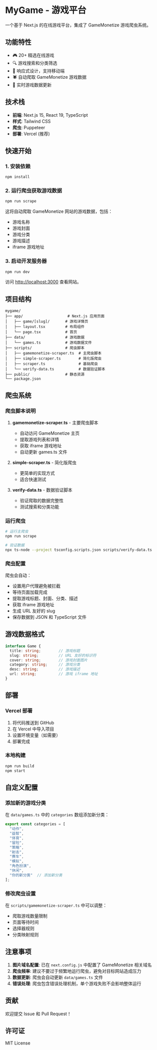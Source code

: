 # MyGame - 游戏平台

一个基于 Next.js 的在线游戏平台，集成了 GameMonetize 游戏爬虫系统。

## 功能特性

- 🎮 20+ 精选在线游戏
- 🔍 游戏搜索和分类筛选
- 📱 响应式设计，支持移动端
- 🕷️ 自动爬取 GameMonetize 游戏数据
- 🎯 实时游戏数据更新

## 技术栈

- **前端**: Next.js 15, React 19, TypeScript
- **样式**: Tailwind CSS
- **爬虫**: Puppeteer
- **部署**: Vercel (推荐)

## 快速开始

### 1. 安装依赖

```bash
npm install
```

### 2. 运行爬虫获取游戏数据

```bash
npm run scrape
```

这将自动爬取 GameMonetize 网站的游戏数据，包括：
- 游戏名称
- 游戏封面
- 游戏分类
- 游戏描述
- iframe 游戏地址

### 3. 启动开发服务器

```bash
npm run dev
```

访问 [http://localhost:3000](http://localhost:3000) 查看网站。

## 项目结构

```
mygame/
├── app/                    # Next.js 应用页面
│   ├── game/[slug]/       # 游戏详情页
│   ├── layout.tsx         # 布局组件
│   └── page.tsx           # 首页
├── data/                  # 游戏数据
│   └── games.ts           # 游戏数据文件
├── scripts/               # 爬虫脚本
│   ├── gamemonetize-scraper.ts  # 主爬虫脚本
│   ├── simple-scraper.ts        # 简化版爬虫
│   ├── scraper.ts               # 基础爬虫
│   └── verify-data.ts           # 数据验证脚本
├── public/                # 静态资源
└── package.json
```

## 爬虫系统

### 爬虫脚本说明

1. **gamemonetize-scraper.ts** - 主要爬虫脚本
   - 自动访问 GameMonetize 主页
   - 提取游戏列表和详情
   - 获取 iframe 游戏地址
   - 自动更新 games.ts 文件

2. **simple-scraper.ts** - 简化版爬虫
   - 更简单的实现方式
   - 适合快速测试

3. **verify-data.ts** - 数据验证脚本
   - 验证爬取的数据完整性
   - 测试搜索和分类功能

### 运行爬虫

```bash
# 运行主爬虫
npm run scrape

# 验证数据
npx ts-node --project tsconfig.scripts.json scripts/verify-data.ts
```

### 爬虫配置

爬虫会自动：
- 设置用户代理避免被拦截
- 等待页面加载完成
- 提取游戏标题、封面、分类、描述
- 获取 iframe 游戏地址
- 生成 URL 友好的 slug
- 保存数据到 JSON 和 TypeScript 文件

## 游戏数据格式

```typescript
interface Game {
  title: string;        // 游戏标题
  slug: string;         // URL 友好的标识符
  cover: string;        // 游戏封面图片
  category: string;     // 游戏分类
  desc: string;         // 游戏描述
  url: string;          // 游戏 iframe 地址
}
```

## 部署

### Vercel 部署

1. 将代码推送到 GitHub
2. 在 Vercel 中导入项目
3. 设置环境变量（如需要）
4. 部署完成

### 本地构建

```bash
npm run build
npm start
```

## 自定义配置

### 添加新的游戏分类

在 `data/games.ts` 中的 `categories` 数组添加新分类：

```typescript
export const categories = [
  "动作",
  "益智", 
  "体育",
  "冒险",
  "策略",
  "射击",
  "赛车",
  "模拟",
  "角色扮演",
  "休闲",
  "你的新分类"  // 添加新分类
];
```

### 修改爬虫设置

在 `scripts/gamemonetize-scraper.ts` 中可以调整：
- 爬取游戏数量限制
- 页面等待时间
- 选择器规则
- 分类映射规则

## 注意事项

1. **图片域名配置**: 已在 `next.config.js` 中配置了 GameMonetize 相关域名
2. **爬虫频率**: 建议不要过于频繁地运行爬虫，避免对目标网站造成压力
3. **数据更新**: 爬虫会自动更新 `data/games.ts` 文件
4. **错误处理**: 爬虫包含错误处理机制，单个游戏失败不会影响整体运行

## 贡献

欢迎提交 Issue 和 Pull Request！

## 许可证

MIT License
